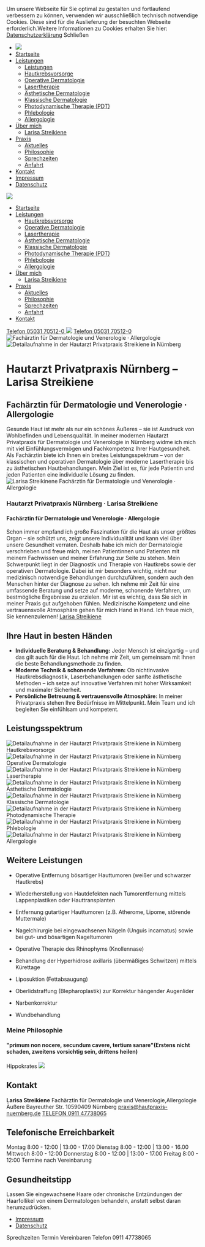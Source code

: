 Um unsere Webseite für Sie optimal zu gestalten und fortlaufend verbessern zu können, verwenden wir ausschließlich technisch notwendige Cookies. Diese sind für die Auslieferung der besuchten Webseite erforderlich.Weitere Informationen zu Cookies erhalten Sie hier: [Datenschutzerklärung](https://www.hautpraxis-nuernberg.de/datenschutz)
Schließen
  * ![](https://www.hautpraxis-nuernberg.de/item/bild_item-file-src-20250306184903logo-icon.svg)[](javascript:;;)
  * [Startseite](https://www.hautpraxis-nuernberg.de/startseite/ "Startseite")
  * [Leistungen](javascript:;; "Leistungen")
    * [Leistungen](https://www.hautpraxis-nuernberg.de/leistungen/)
    * [Hautkrebsvorsorge](https://www.hautpraxis-nuernberg.de/leistungen/hautkrebsvorsorge/ "Hautkrebsvorsorge")
    * [Operative Dermatologie](https://www.hautpraxis-nuernberg.de/leistungen/operative-dermatologie/ "Operative Dermatologie")
    * [Lasertherapie](https://www.hautpraxis-nuernberg.de/leistungen/lasertherapie/ "Lasertherapie")
    * [Ästhetische Dermatologie](https://www.hautpraxis-nuernberg.de/leistungen/aesthetische-dermatologie/ "Ästhetische Dermatologie")
    * [Klassische Dermatologie](https://www.hautpraxis-nuernberg.de/leistungen/klassische-dermatologie/ "Klassische Dermatologie")
    * [Photodynamische Therapie (PDT)](https://www.hautpraxis-nuernberg.de/leistungen/photodynamische-therapie-pdt/ "Photodynamische Therapie \(PDT\)")
    * [Phlebologie](https://www.hautpraxis-nuernberg.de/leistungen/phlebologie/ "Phlebologie")
    * [Allergologie](https://www.hautpraxis-nuernberg.de/leistungen/allergologie/ "Allergologie")
  * [Über mich](javascript:;; "Über mich")
    * [Larisa Streikiene](https://www.hautpraxis-nuernberg.de/ueber-mich/larisa-streikiene/ "Larisa Streikiene")
  * [Praxis](javascript:;; "Praxis")
    * [Aktuelles](https://www.hautpraxis-nuernberg.de/praxis/aktuelles/ "Aktuelles")
    * [Philosophie](https://www.hautpraxis-nuernberg.de/praxis/philosophie/ "Philosophie")
    * [Sprechzeiten](https://www.hautpraxis-nuernberg.de/praxis/sprechzeiten/ "Sprechzeiten")
    * [Anfahrt](https://www.hautpraxis-nuernberg.de/praxis/anfahrt/ "Anfahrt")
  * [Kontakt](https://www.hautpraxis-nuernberg.de/kontakt/ "Kontakt")
  * [Impressum](https://www.hautpraxis-nuernberg.de/impressum/ "Impressum")
  * [Datenschutz](https://www.hautpraxis-nuernberg.de/datenschutz/ "Datenschutz")


[![](https://www.hautpraxis-nuernberg.de/item/bild_item-file-src-20250306184547streikiene_logo.svg)](https://www.hautpraxis-nuernberg.de/)
  * [Startseite](https://www.hautpraxis-nuernberg.de/startseite/ "Startseite")
  * [Leistungen](https://www.hautpraxis-nuernberg.de/leistungen/ "Leistungen")
    * [Hautkrebsvorsorge](https://www.hautpraxis-nuernberg.de/leistungen/hautkrebsvorsorge/ "Hautkrebsvorsorge")
    * [Operative Dermatologie](https://www.hautpraxis-nuernberg.de/leistungen/operative-dermatologie/ "Operative Dermatologie")
    * [Lasertherapie](https://www.hautpraxis-nuernberg.de/leistungen/lasertherapie/ "Lasertherapie")
    * [Ästhetische Dermatologie](https://www.hautpraxis-nuernberg.de/leistungen/aesthetische-dermatologie/ "Ästhetische Dermatologie")
    * [Klassische Dermatologie](https://www.hautpraxis-nuernberg.de/leistungen/klassische-dermatologie/ "Klassische Dermatologie")
    * [Photodynamische Therapie (PDT)](https://www.hautpraxis-nuernberg.de/leistungen/photodynamische-therapie-pdt/ "Photodynamische Therapie \(PDT\)")
    * [Phlebologie](https://www.hautpraxis-nuernberg.de/leistungen/phlebologie/ "Phlebologie")
    * [Allergologie](https://www.hautpraxis-nuernberg.de/leistungen/allergologie/ "Allergologie")
  * [Über mich](https://www.hautpraxis-nuernberg.de/ueber-mich/ "Über mich")
    * [Larisa Streikiene](https://www.hautpraxis-nuernberg.de/ueber-mich/larisa-streikiene/ "Larisa Streikiene")
  * [Praxis](https://www.hautpraxis-nuernberg.de/praxis/ "Praxis")
    * [Aktuelles](https://www.hautpraxis-nuernberg.de/praxis/aktuelles/ "Aktuelles")
    * [Philosophie](https://www.hautpraxis-nuernberg.de/praxis/philosophie/ "Philosophie")
    * [Sprechzeiten](https://www.hautpraxis-nuernberg.de/praxis/sprechzeiten/ "Sprechzeiten")
    * [Anfahrt](https://www.hautpraxis-nuernberg.de/praxis/anfahrt/ "Anfahrt")
  * [Kontakt](https://www.hautpraxis-nuernberg.de/kontakt/ "Kontakt")


[ Telefon 05031 70512-0 ](tel:+495031705120)
[![](https://www.hautpraxis-nuernberg.de/item/bild_item-file-src-20250306184553streikiene_logo.svg)](https://www.hautpraxis-nuernberg.de/)
[ Telefon 05031 70512-0 ](tel:+495031705120)
[](javascript:;;)
![Fachärztin für Dermatologie und Venerologie · Allergologie](https://www.hautpraxis-nuernberg.de/item/bild_item-file-src-20250326123152dermatologie_streikiene01.webp-1900x1000-1-100.webp)
![Detailaufnahme in der Hautarzt Privatpraxis Streikiene in Nürnberg](https://www.hautpraxis-nuernberg.de/item/bild_item-file-src-20250326123149dermatologie_streikiene02.webp-1900x1000-1-100.webp)
# Hautarzt Privatpraxis Nürnberg – Larisa Streikiene
## Fachärztin für Dermatologie und Venerologie · Allergologie
Gesunde Haut ist mehr als nur ein schönes Äußeres – sie ist Ausdruck von Wohl­befinden und Lebens­qualität. In meiner modernen Hautarzt Privatpraxis für Dermatologie und Venerologie in Nürnberg widme ich mich mit viel Einfühlungs­vermögen und Fach­kompetenz Ihrer Hautgesundheit.
Als Fachärztin biete ich Ihnen ein breites Leistungs­spektrum – von der klassischen und operativen Dermatologie über moderne Lasertherapie bis zu ästhetischen Haut­behandlungen. Mein Ziel ist es, für jede Patientin und jeden Patienten eine individuelle Lösung zu finden.
![Larisa Streikinene Fachärztin für Dermatologie und Venerologie · Allergologie](https://www.hautpraxis-nuernberg.de/item/bild_item-file-src-20250325090224streikiene02.webp-1500x1500-1-90.webp)
### Hautarzt Privatpraxis Nürnberg · Larisa Streikiene
#### Fachärztin für Dermatologie und Venerologie · Allergologie
Schon immer empfand ich große Faszination für die Haut als unser größtes Organ – sie schützt uns, zeigt unsere Individualität und kann viel über unsere Gesundheit verraten. Deshalb habe ich mich der Dermatologie verschrieben und freue mich, meinen Patientinnen und Patienten mit meinem Fachwissen und meiner Erfahrung zur Seite zu stehen.
Mein Schwerpunkt liegt in der Diagnostik und Therapie von Hautkrebs sowie der operativen Dermatologie. Dabei ist mir besonders wichtig, nicht nur medizinisch notwendige Behandlungen durchzuführen, sondern auch den Menschen hinter der Diagnose zu sehen. Ich nehme mir Zeit für eine umfassende Beratung und setze auf moderne, schonende Verfahren, um bestmögliche Ergebnisse zu erzielen.
Mir ist es wichtig, dass Sie sich in meiner Praxis gut aufgehoben fühlen. Medizinische Kompetenz und eine vertrauensvolle Atmosphäre gehen für mich Hand in Hand.
Ich freue mich, Sie kennenzulernen!
[Larisa Streikiene](https://www.hautpraxis-nuernberg.de/ueber-mich/larisa-streikiene/)
## Ihre Haut in besten Händen
  * **Individuelle Beratung & Behandlung:** Jeder Mensch ist einzigartig – und das gilt auch für die Haut. Ich nehme mir Zeit, um gemeinsam mit Ihnen die beste Behandlungsmethode zu finden.
  * **Moderne Technik & schonende Verfahren:** Ob nichtinvasive Hautkrebsdiagnostik, Laserbehandlungen oder sanfte ästhetische Methoden – ich setze auf innovative Verfahren mit hoher Wirksamkeit und maximaler Sicherheit.
  * **Persönliche Betreuung & vertrauensvolle Atmosphäre:** In meiner Privatpraxis stehen Ihre Bedürfnisse im Mittelpunkt. Mein Team und ich begleiten Sie einfühlsam und kompetent.


## Leistungsspektrum
![Detailaufnahme in der Hautarzt Privatpraxis Streikiene in Nürnberg](https://www.hautpraxis-nuernberg.de/item/bild_item-file-src-20250326115927hautkrebsvorsorge_streikiene.webp-800x540-1-100.webp)
Hautkrebsvorsorge
![Detailaufnahme in der Hautarzt Privatpraxis Streikiene in Nürnberg](https://www.hautpraxis-nuernberg.de/item/bild_item-file-src-20250326115930operative-dermatologie_streikiene.webp-800x540-1-100.webp)
Operative Dermatologie
![Detailaufnahme in der Hautarzt Privatpraxis Streikiene in Nürnberg](https://www.hautpraxis-nuernberg.de/item/bild_item-file-src-20250319114553lasertherapie_streikiene02.webp-800x540-1-100.webp)
Lasertherapie
![Detailaufnahme in der Hautarzt Privatpraxis Streikiene in Nürnberg](https://www.hautpraxis-nuernberg.de/item/bild_item-file-src-20250326120848aesthetische-dermatologie_streikiene.webp-800x540-1-100.webp)
Ästhetische Dermatologie
![Detailaufnahme in der Hautarzt Privatpraxis Streikiene in Nürnberg](https://www.hautpraxis-nuernberg.de/item/bild_item-file-src-20250326120356allgemeine-dermatologiestreikiene.webp-800x540-1-100.webp)
Klassische Dermatologie
![Detailaufnahme in der Hautarzt Privatpraxis Streikiene in Nürnberg](https://www.hautpraxis-nuernberg.de/item/bild_item-file-src-20250326115938photodynamische-therapie_streikiene.webp-800x540-1-100.webp)
Photodynamische Therapie
![Detailaufnahme in der Hautarzt Privatpraxis Streikiene in Nürnberg](https://www.hautpraxis-nuernberg.de/item/bild_item-file-src-20250326115941phlebologie_streikiene.webp-800x540-1-100.webp)
Phlebologie
![Detailaufnahme in der Hautarzt Privatpraxis Streikiene in Nürnberg](https://www.hautpraxis-nuernberg.de/item/bild_item-file-src-20250326115945allergologie_streikiene.webp-800x540-1-100.webp)
Allergologie
## Weitere Leistungen
  * Operative Entfernung bösartiger Hauttumoren (weißer und schwarzer Hautkrebs)
  * Wiederherstellung von Hautdefekten nach Tumorentfernung mittels Lappenplastiken oder Hauttransplanten
  * Entfernung gutartiger Hauttumoren (z.B. Atherome, Lipome, störende Muttermale)
  * Nagelchirurgie bei eingewachsenen Nägeln (Unguis incarnatus) sowie bei gut- und bösartigen Nageltumoren


  * Operative Therapie des Rhinophyms (Knollennase)
  * Behandlung der Hyperhidrose axillaris (übermäßiges Schwitzen) mittels Kürettage
  * Liposuktion (Fettabsaugung)
  * Oberlidstraffung (Blepharoplastik) zur Korrektur hängender Augenlider
  * Narbenkorrektur
  * Wundbehandlung


### Meine Philosophie
#### **"primum non nocere, secundum cavere, tertium sanare"**(Erstens nicht schaden, zweitens vorsichtig sein, drittens heilen)
Hippokrates
[![](https://www.hautpraxis-nuernberg.de/item/bild_item-file-src-20250306184557streikiene_logo.svg)](https://www.hautpraxis-nuernberg.de/)
## Kontakt
**Larisa Streikiene** Fachärztin für Dermatologie und Venerologie,Allergologie
Äußere Bayreuther Str. 10590409 Nürnberg
[praxis@hautpraxis-nuernberg.de](https://www.hautpraxis-nuernberg.de/kontakt/)
[TELEFON 0911 47738065](tel:+4991147738065)
## Telefonische Erreichbarkeit
Montag
8:00 - 12:00 | 13:00 - 17.00
Dienstag
8:00 - 12:00 | 13:00 - 16.00
Mittwoch
8:00 - 12:00
Donnerstag
8:00 - 12:00 | 13:00 - 17.00
Freitag
8:00 - 12:00
Termine nach Vereinbarung
## Gesundheitstipp
Lassen Sie eingewachsene Haare oder chronische Entzündungen der Haarfollikel von einem Dermatologen behandeln, anstatt selbst daran herumzudrücken.
  * [Impressum](https://www.hautpraxis-nuernberg.de/impressum/ "Impressum")
  * [Datenschutz](https://www.hautpraxis-nuernberg.de/datenschutz/ "Datenschutz")


Sprechzeiten
Termin Vereinbaren
Telefon 0911 47738065
[](javascript:;)
